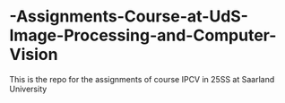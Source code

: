 # -Assignments-Course-at-UdS-Image-Processing-and-Computer-Vision
This is the repo for the assignments of course IPCV in 25SS at Saarland University
